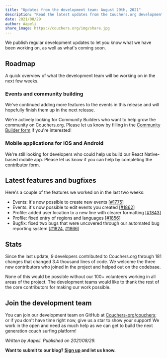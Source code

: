 ```yaml
---
title: "Updates from the development team: August 29th, 2021"
description: "Read the latest updates from the Couchers.org development team."
date: 2021/08/29
author: Aapeli
share_image: https://couchers.org/img/share.jpg
---
```


We publish regular development updates to let you know what we have been working on, as well as what's coming soon.

## Roadmap

A quick overview of what the development team will be working on in the next few weeks.

### Events and community building

We've continued adding more features to the events in this release and will hopefully finish them up in the next release.

We're actively looking for Community Builders who want to help grow the community on Couchers.org. Please let us know by filling in the [Community Builder form](https://couchers.org/community-builder-form) if you're interested!

### Mobile applications for iOS and Android

We're still looking for developers who could help us build our React Native-based mobile app. Please let us know if you can help by completing the [contributor form](https://couchers.org/contribute).

## Latest features and bugfixes

Here's a couple of the features we worked on in the last two weeks:

* Events: it's now possible to create new events [[#1775](https://github.com/Couchers-org/couchers/pull/1775)]
* Events: it's now possible to edit events you created [[#1862](https://github.com/Couchers-org/couchers/pull/1862)]
* Profile: added user location to a new line with clearer formatting [[#1843](https://github.com/Couchers-org/couchers/pull/1843)]
* Profile: fixed entry of regions and languages [[#1856](https://github.com/Couchers-org/couchers/pull/1856)]
* Bugfix: fixed two bugs that were uncovered through our automated bug reporting system [[#1824](https://github.com/Couchers-org/couchers/pull/1824), [#1866](https://github.com/Couchers-org/couchers/pull/1866)]

## Stats

Since the last update, 9 developers contributed to Couchers.org through 181 changes that changed 3.4 thousand lines of code. We welcome the three new contributors who joined in the project and helped out on the codebase.

None of this would be possible without our 100+ volunteers working in all areas of the project. The development teams would like to thank the rest of the core contributors for making our work possible.

## Join the development team

You can join our development team on GitHub at [Couchers-org/couchers](https://github.com/couchers-org/couchers); or if you don't have time right now, give us a star to show your support! We work in the open and need as much help as we can get to build the next generation couch surfing platform!

*Written by Aapeli. Published on 2021/08/29.*

**Want to submit to our blog? [Sign up](/volunteer) and let us know.**
